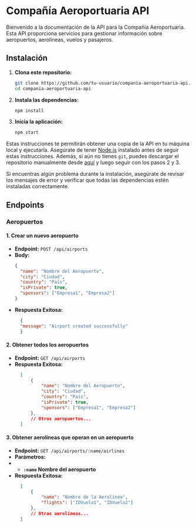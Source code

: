 # Compañía Aeroportuaria API

Bienvenido a la documentación de la API para la Compañía Aeroportuaria. Esta API proporciona servicios para gestionar información sobre aeropuertos, aerolíneas, vuelos y pasajeros.

## Instalación

1. **Clona este repositorio:**

    ```bash
    git clone https://github.com/tu-usuario/compania-aeroportuaria-api.git
    cd compania-aeroportuaria-api
    ```

2. **Instala las dependencias:**

    ```bash
    npm install
    ```

3. **Inicia la aplicación:**

    ```bash
    npm start
    ```

Estas instrucciones te permitirán obtener una copia de la API en tu máquina local y ejecutarla. Asegúrate de tener [Node.js](https://nodejs.org/) instalado antes de seguir estas instrucciones. Además, si aún no tienes `git`, puedes descargar el repositorio manualmente desde [aquí](https://github.com/tu-usuario/compania-aeroportuaria-api) y luego seguir con los pasos 2 y 3.

Si encuentras algún problema durante la instalación, asegúrate de revisar los mensajes de error y verificar que todas las dependencias estén instaladas correctamente.

## Endpoints

### Aeropuertos

#### 1. Crear un nuevo aeropuerto

- **Endpoint:** `POST /api/airports`
- **Body:**
  ```json
  {
    "name": "Nombre del Aeropuerto",
    "city": "Ciudad",
    "country": "País",
    "isPrivate": true,
    "sponsors": ["Empresa1", "Empresa2"]
  }
- **Respuesta Exitosa:**
  ```json
    {
    "message": "Airport created successfully"
    }

#### 2. Obtener todos los aeropuertos

- **Endpoint:** `GET /api/airports`
- **Respuesta Exitosa:**
  ```json
    [
        {
            "name": "Nombre del Aeropuerto",
            "city": "Ciudad",
            "country": "País",
            "isPrivate": true,
            "sponsors": ["Empresa1", "Empresa2"]
        },
        // Otros aeropuertos...
    ]

#### 3. Obtener aerolíneas que operan en un aeropuerto

- **Endpoint:** `GET /api/airports/:name/airlines`
- **Parámetros:**
- - **`:name` Nombre del aeropuerto**
- **Respuesta Exitosa:**
  ```json
    [
        {
            "name": "Nombre de la Aerolínea",
            "flights": ["IDVuelo1", "IDVuelo2"]
        },
        // Otras aerolíneas...
    ]

